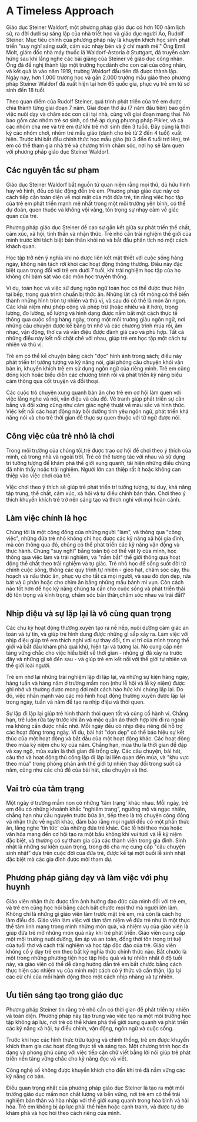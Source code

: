 # A Timeless Approach

Giáo dục Steiner Waldorf, một phương pháp giáo dục có hơn 100 năm lịch sử, ra đời dưới sự sáng lập của nhà triết học và giáo dục người Áo, Rudolf Steiner. Mục tiêu chính của phương pháp này là khuyến khích học sinh phát triển "suy nghĩ sáng suốt, cảm xúc nhạy bén và ý chí mạnh mẽ." Ông Emil Molt, giám đốc nhà máy thuốc lá Waldorf-Astoria ở Stuttgart, đã truyền cảm hứng sau khi lắng nghe các bài giảng của Steiner về giáo dục công nhân. Ông đã đề nghị thành lập một trường họcdành cho con cái của công nhân, và kết quả là vào năm 1919, trường Waldorf đầu tiên đã được thành lập. Ngày nay, hơn 1.000 trường học và gần 2.000 trường mẫu giáo theo phương pháp Steiner Waldorf đã xuất hiện tại hơn 65 quốc gia, phục vụ trẻ em từ sơ sinh đến 18 tuổi.

Theo quan điểm của Rudolf Steiner, quá trình phát triển của trẻ em được chia thành từng giai đoạn 7 năm. Giai đoạn thơ ấu (7 năm đầu tiên) bao gồm việc nuôi dạy và chăm sóc con cái tại nhà, cùng với giai đoạn mang thai. Nó bao gồm các nhóm trẻ sơ sinh, có thể áp dụng phương pháp Pikler, và cả các nhóm cha mẹ và trẻ em (từ khi trẻ mới sinh đến 3 tuổi). Đây cũng là thời kỳ các nhóm chơi, nhóm trẻ mẫu giáo (dành cho trẻ từ 2 đến 4 tuổi) xuất hiện. Trước khi bắt đầu chính thức học mẫu giáo (từ 3 đến 6 tuổi trở lên), trẻ em có thể tham gia nhà trẻ và chương trình chăm sóc, nơi họ sẽ làm quen với phương pháp giáo dục Steiner Waldorf.

## Các nguyên tắc sư phạm

Giáo dục Steiner Waldorf bắt nguồn từ quan niệm rằng mọi thứ, dù hữu hình hay vô hình, đều có tác động đến trẻ em. Phương pháp giáo dục này có cách tiếp cận toàn diện về mọi mặt của một đứa trẻ, tin rằng việc học tập của trẻ em phát triển mạnh mẽ nhất trong một môi trường yên bình, có thể dự đoán, quen thuộc và không vội vàng, tôn trọng sự nhạy cảm về giác quan của trẻ.

Phương pháp giáo dục Steiner đề cao sự gắn kết giữa sự phát triển thể chất, cảm xúc, xã hội, tinh thần và nhận thức. Trẻ nhỏ cần trải nghiệm thế giới của mình trước khi tách biệt bản thân khỏi nó và bắt đầu phân tích nó một cách khách quan.

Học tập trở nên ý nghĩa khi nó được liên kết mật thiết với cuộc sống hàng ngày, không nên tách rời khỏi các hoạt động thông thường. Điều này đặc biệt quan trọng đối với trẻ em dưới 7 tuổi, khi trải nghiệm học tập của họ không chỉ bám sát vào các môn học truyền thống. 


Ví dụ, toán học và việc sử dụng ngôn ngữ toán học có thể được thực hiện tại bếp, trong quá trình chuẩn bị thức ăn. Những lát cà rốt mỏng có thể biến thành những hình tròn tự nhiên và thú vị, và sau đó có thể là món ăn ngon. Các khái niệm như phép cộng và phép trừ (hoặc nhiều và ít hơn), trọng lượng, đo lường, số lượng và hình dạng được nắm bắt một cách thực tế thông qua cuộc sống hàng ngày, trong một môi trường giàu ngôn ngữ, nơi những câu chuyện được kể bằng trí nhớ và các chương trình múa rối, âm nhạc, vận động, thơ ca và vần điệu được đánh giá cao và phù hợp. Tất cả những điều này kết nối chặt chẽ với nhau, giúp trẻ em học tập một cách tự nhiên và thú vị.

Trẻ em có thể kể chuyện bằng cách "đọc" hình ảnh trong sách; điều này phát triển trí tưởng tượng và kỹ năng nói, giải phóng câu chuyện khỏi văn bản in, khuyến khích trẻ em sử dụng ngôn ngữ của riêng mình. Trẻ em cũng đóng kịch hoặc biểu diễn các chương trình rối và phát triển kỹ năng biểu cảm thông qua cốt truyện và đối thoại.

 Các cuộc trò chuyện xung quanh bàn ăn cho trẻ em cơ hội làm quen với việc lắng nghe và nói, vần điệu và câu đố. Vẽ tranh giúp phát triển sự cân bằng và đối xứng cũng như cảm giác nghệ thuật về màu sắc và hình thức. Việc kết nối các hoạt động này bồi dưỡng tình yêu ngôn ngữ, phát triển khả năng nói và cho trẻ thời gian để thực sự quen thuộc với từ ngữ được nói.

## Công việc của trẻ nhỏ là chơi

Trong môi trường của chúng tôi,trẻ được trao cơ hội để chơi theo ý thích của mình, cả trong nhà và ngoài trời. Trẻ có thể tương tác với nhau và sử dụng trí tưởng tượng để khám phá thế giới xung quanh, tái hiện những điều chúng đã nhìn thấy hoặc trải nghiệm. Người lớn can thiệp rất ít hoặc không can thiệp vào việc chơi của trẻ.

Việc chơi theo ý thích sẽ giúp trẻ phát triển trí tưởng tượng, tư duy, khả năng tập trung, thể chất, cảm xúc, xã hội và tự điều chỉnh bản thân. Chơi theo ý thích khuyến khích trẻ trở nên sáng tạo và thích nghi với mọi hoàn cảnh.

## Làm việc chính là học

Chúng tôi là một cộng đồng của những người "làm", và thông qua "công việc", những đứa trẻ nhỏ không chỉ học được các kỹ năng xã hội gia đình, mà còn thông qua đó, chúng có thể phát triển các kỹ năng vận động và thực hành. Chúng "suy nghĩ" bằng toàn bộ cơ thể vật lý của mình, học thông qua việc làm và trải nghiệm, và "nắm bắt" thế giới thông qua hoạt động thể chất theo trải nghiệm và tự giác. Trẻ nhỏ học để sống suốt đời từ chính cuộc sống, thông các quy trình tự nhiên - gieo hạt, chăm sóc cây, thu hoạch và nấu thức ăn, phục vụ cho tất cả mọi người, và sau đó dọn dẹp, rửa bát và ủ phân hoặc cho chim ăn bằng những mẩu bánh mì vụn. Còn cách nào tốt hơn để  học kỹ năng chúng ta cần cho cuộc sống và phát triển thái độ tôn trọng và kính trọng, chăm sóc bản thân,chăm sóc nhau và trái đất?

## Nhịp điệu và sự lặp lại là vô cùng quan trọng

Các chu kỳ hoạt động thường xuyên tạo ra nề nếp, nuôi dưỡng cảm giác an toàn và tự tin, và giúp trẻ hình dung được những gì sắp xảy ra. Làm việc với nhịp điệu giúp trẻ em thích nghi với sự thay đổi, tìm vị trí của mình trong thế giới và bắt đầu khám phá quá khứ, hiện tại và tương lai. Nó cung cấp nền tảng vững chắc cho việc hiểu biết về thời gian - những gì đã xảy ra trước đây và những gì sẽ đến sau - và giúp trẻ em kết nối với thế giới tự nhiên và thế giới loài người.

Trẻ em nhớ lại những trải nghiệm lặp đi lặp lại, và những sự kiện hàng ngày, hàng tuần và hàng năm ở trường mầm non (như lễ hội và lễ kỷ niệm) được ghi nhớ và thường được mong đợi một cách háo hức khi chúng lặp lại. Do đó, việc nhấn mạnh vào các mô hình hoạt động thường xuyên được lặp lại trong ngày, tuần và năm để tạo ra nhịp điệu và thói quen.

Sự lặp đi lặp lại giúp trẻ hình thành thói quen tốt và củng cố hành vi. Chẳng hạn, trẻ luôn rửa tay trước khi ăn và mặc quần áo thích hợp khi đi ra ngoài mà không cần được nhắc nhở. Mỗi ngày đều có nhịp điệu riêng để hỗ trợ các hoạt động trong ngày. Ví dụ, bài hát "dọn dẹp" có thể báo hiệu sự kết thúc của một hoạt động và bắt đầu của một hoạt động khác. Các hoạt động theo mùa kỷ niệm chu kỳ của năm. Chẳng hạn, mùa thu là thời gian để đập và xay ngô, mùa xuân là thời gian để trồng cây. Các câu chuyện, bài hát, câu thơ và hoạt động thủ công lặp đi lặp lại liên quan đến mùa, và "khu vực theo mùa" trong phòng phản ánh thế giới tự nhiên thay đổi trong suốt cả năm, cũng như các chủ đề của bài hát, câu chuyện và thơ.

## Vai trò của tâm trạng

Một ngày ở trường mầm non có những 'tâm trạng' khác nhau. Mỗi ngày, trẻ em đều có những khoảnh khắc “nghiêm trang”, ngưỡng mộ và ngạc nhiên, chẳng hạn như cầu nguyện trước bữa ăn, tiếp theo là trò chuyện cộng đồng và nhận thức về người khác, đảm bảo rằng mọi người đều có một phần thức ăn,  lắng nghe 'tin tức' của những đứa trẻ khác. Các lễ hội theo mùa hoặc văn hóa mang đến cơ hội tạo ra một bầu không khí vui tươi và lễ kỷ niệm đặc biệt, và thường có sự tham gia của các thành viên trong gia đình. Sinh nhật là những sự kiện quan trọng, trong đó cha mẹ cung cấp "câu chuyện sinh nhật" dựa trên cuộc đời của đứa trẻ, được kể tại một buổi lễ sinh nhật đặc biệt mà các gia đình được mời tham dự.

## Phương pháp giảng dạy và làm việc với phụ huynh

Giáo viên nhận thức được tầm ảnh hưởng đạo đức của mình đối với trẻ em, và trẻ em cũng học hỏi bằng cách bắt chước mọi thứ mà người lớn làm. Không chỉ là những gì giáo viên làm trước mặt trẻ em, mà còn là cách họ làm điều đó. Giáo viên làm việc với tâm tâm niệm về đứa trẻ như là một thực thể tâm linh mang trong mình những món quà, và nhiệm vụ của giáo viên là giúp đứa trẻ mở những món quà này khi trẻ phát triển. Giáo viên cung cấp một môi trường nuôi dưỡng, ấm áp và an toàn, đồng thời tôn trọng trí tuệ của tuổi thơ và cách trải nghiệm và học tập độc đáo của trẻ. Giáo viên không cố ý dạy trẻ em theo bất kỳ nghĩa thức chính thức nào. Bắt chước là một trong những phương tiện học tập hiệu quả và tự nhiên nhất ở độ tuổi này, và giáo viên có thể dễ dàng hướng dẫn trẻ em bắt chước bằng cách thực hiện các nhiệm vụ của mình một cách có ý thức và cẩn thận, lặp lại các cử chỉ của mỗi hành động theo một cách nhịp nhàng và tự nhiên.

## Ưu tiên sáng tạo trong giáo dục

Phương pháp Steiner tin rằng trẻ nhỏ cần có thời gian để phát triển tự nhiên và toàn diện. Phương pháp này tập trung vào việc tạo ra một môi trường học tập không áp lực, nơi trẻ có thể khám phá thế giới xung quanh và phát triển các kỹ năng xã hội, tự điều chỉnh, vận động, ngôn ngữ và cuộc sống.

Trước khi học các hình thức trừu tượng và chính thống, trẻ em được khuyến khích tham gia các hoạt động thực tế và sáng tạo. Một chương trình học đa dạng và phong phú cùng với việc tiếp cận chữ viết bằng lời nói giúp trẻ phát triển nền tảng vững chắc cho kỹ năng đọc và viết.

Công nghệ số không được khuyến khích cho đến khi trẻ đã nắm vững các kỹ năng cơ bản.

Điều quan trọng nhất của phương pháp giáo dục Steiner là tạo ra một môi trường giáo dục mầm non chất lượng và bền vững, nơi trẻ em có thể trải nghiệm bản thân và hòa nhập với thế giới xung quanh trong hòa bình và hài hòa. Trẻ em không bị áp lực phải thể hiện hoặc cạnh tranh, và được tự do khám phá và học hỏi theo cách riêng của mình.
